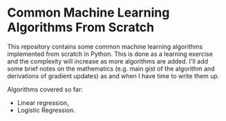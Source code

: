 # Common Machine Learning Algorithms From Scratch
This repository contains some common machine learning algorithms implemented from scratch in Python. This is done as a learning exercise and the complexity will increase as more algorithms are added. I'll add some brief notes on the mathematics (e.g. main gist of the algorithm and derivations of gradient updates) as and when I have time to write them up. 

Algorithms covered so far:
- Linear regression,
- Logistic Regression.